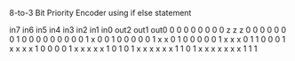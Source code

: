 8-to-3 Bit Priority Encoder using if else statement

in7 in6 in5 in4 in3 in2 in1 in0 out2 out1 out0
 0   0   0   0   0   0   0   0   z    z    z 
 0   0   0   0   0   0   0   1   0    0    0 
 0   0   0   0   0   0   1   x   0    0    1 
 0   0   0   0   0   1   x   x   0    1    0 
 0   0   0   0   1   x   x   x   0    1    1 
 0   0   0   1   x   x   x   x   1    0    0 
 0   0   1   x   x   x   x   x   1    0    1 
 0   1   x   x   x   x   x   x   1    1    0 
 1   x   x   x   x   x   x   x   1    1    1 
